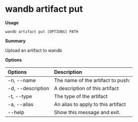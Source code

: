 # wandb artifact put

**Usage**

`wandb artifact put [OPTIONS] PATH`

**Summary**

Upload an artifact to wandb

**Options**

| **Options** | **Description** |
| :--- | :--- |
| -n, --name | The name of the artifact to push: |
| -d, --description | A description of this artifact |
| -t, --type | The type of the artifact |
| -a, --alias | An alias to apply to this artifact |
| --help | Show this message and exit. |

